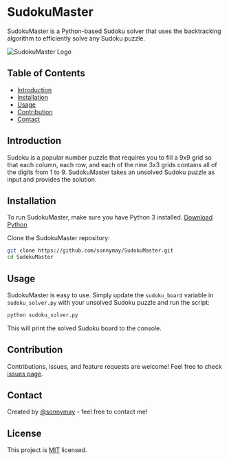 # SudokuMaster

SudokuMaster is a Python-based Sudoku solver that uses the backtracking algorithm to efficiently solve any Sudoku puzzle.

![SudokuMaster Logo](./assets/logo.png) <!-- You can add a logo if you like -->

## Table of Contents

- [Introduction](#introduction)
- [Installation](#installation)
- [Usage](#usage)
- [Contribution](#contribution)
- [Contact](#contact)

## Introduction

Sudoku is a popular number puzzle that requires you to fill a 9x9 grid so that each column, each row, and each of the nine 3x3 grids contains all of the digits from 1 to 9. SudokuMaster takes an unsolved Sudoku puzzle as input and provides the solution.

## Installation

To run SudokuMaster, make sure you have Python 3 installed. [Download Python](https://www.python.org/downloads/)

Clone the SudokuMaster repository:

```sh
git clone https://github.com/sonnymay/SudokuMaster.git
cd SudokuMaster
```

## Usage

SudokuMaster is easy to use. Simply update the `sudoku_board` variable in `sudoku_solver.py` with your unsolved Sudoku puzzle and run the script:

```sh
python sudoku_solver.py
```

This will print the solved Sudoku board to the console.

## Contribution

Contributions, issues, and feature requests are welcome! Feel free to check [issues page](https://github.com/sonnymay/SudokuMaster/issues).

## Contact

Created by [@sonnymay](https://github.com/sonnymay) - feel free to contact me!

## License

This project is [MIT](./LICENSE) licensed. <!-- If you want to add a license -->
```
